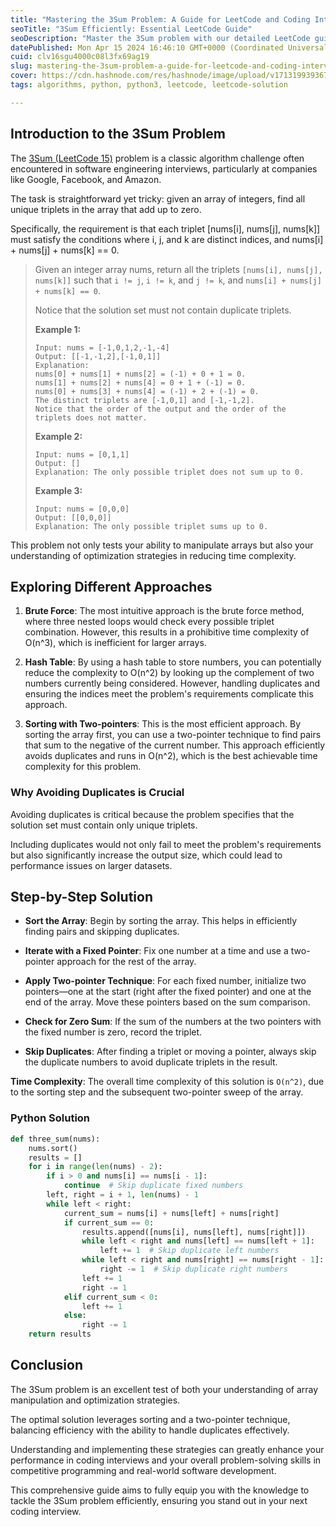 ```yaml
---
title: "Mastering the 3Sum Problem: A Guide for LeetCode and Coding Interviews"
seoTitle: "3Sum Efficiently: Essential LeetCode Guide"
seoDescription: "Master the 3Sum problem with our detailed LeetCode guide. Learn the optimal strategies to ensure efficiency and accuracy."
datePublished: Mon Apr 15 2024 16:46:10 GMT+0000 (Coordinated Universal Time)
cuid: clv16sgu4000c08l3fx69ag19
slug: mastering-the-3sum-problem-a-guide-for-leetcode-and-coding-interviews
cover: https://cdn.hashnode.com/res/hashnode/image/upload/v1713199393673/d9de35e8-416c-4958-9d78-e856859bf04b.jpeg
tags: algorithms, python, python3, leetcode, leetcode-solution

---
```


## Introduction to the 3Sum Problem

The [3Sum (LeetCode 15)](https://leetcode.com/problems/3sum/description/) problem is a classic algorithm challenge often encountered in software engineering interviews, particularly at companies like Google, Facebook, and Amazon.

The task is straightforward yet tricky: given an array of integers, find all unique triplets in the array that add up to zero.

Specifically, the requirement is that each triplet \[nums\[i\], nums\[j\], nums\[k\]\] must satisfy the conditions where i, j, and k are distinct indices, and nums\[i\] + nums\[j\] + nums\[k\] == 0.

> Given an integer array nums, return all the triplets `[nums[i], nums[j], nums[k]]` such that `i != j`, `i != k`, and `j != k`, and `nums[i] + nums[j] + nums[k] == 0`.
> 
> Notice that the solution set must not contain duplicate triplets.
> 
> **Example 1:**
> 
> ```plaintext
> Input: nums = [-1,0,1,2,-1,-4]
> Output: [[-1,-1,2],[-1,0,1]]
> Explanation: 
> nums[0] + nums[1] + nums[2] = (-1) + 0 + 1 = 0.
> nums[1] + nums[2] + nums[4] = 0 + 1 + (-1) = 0.
> nums[0] + nums[3] + nums[4] = (-1) + 2 + (-1) = 0.
> The distinct triplets are [-1,0,1] and [-1,-1,2].
> Notice that the order of the output and the order of the triplets does not matter.
> ```
> 
> **Example 2:**
> 
> ```plaintext
> Input: nums = [0,1,1]
> Output: []
> Explanation: The only possible triplet does not sum up to 0.
> ```
> 
> **Example 3:**
> 
> ```plaintext
> Input: nums = [0,0,0]
> Output: [[0,0,0]]
> Explanation: The only possible triplet sums up to 0.
> ```

This problem not only tests your ability to manipulate arrays but also your understanding of optimization strategies in reducing time complexity.

## Exploring Different Approaches

1. **Brute Force**: The most intuitive approach is the brute force method, where three nested loops would check every possible triplet combination. However, this results in a prohibitive time complexity of O(n^3), which is inefficient for larger arrays.
    
2. **Hash Table**: By using a hash table to store numbers, you can potentially reduce the complexity to O(n^2) by looking up the complement of two numbers currently being considered. However, handling duplicates and ensuring the indices meet the problem's requirements complicate this approach.
    
3. **Sorting with Two-pointers**: This is the most efficient approach. By sorting the array first, you can use a two-pointer technique to find pairs that sum to the negative of the current number. This approach efficiently avoids duplicates and runs in O(n^2), which is the best achievable time complexity for this problem.
    

### Why Avoiding Duplicates is Crucial

Avoiding duplicates is critical because the problem specifies that the solution set must contain only unique triplets.

Including duplicates would not only fail to meet the problem's requirements but also significantly increase the output size, which could lead to performance issues on larger datasets.

## Step-by-Step Solution

* **Sort the Array**: Begin by sorting the array. This helps in efficiently finding pairs and skipping duplicates.
    
* **Iterate with a Fixed Pointer**: Fix one number at a time and use a two-pointer approach for the rest of the array.
    
* **Apply Two-pointer Technique**: For each fixed number, initialize two pointers—one at the start (right after the fixed pointer) and one at the end of the array. Move these pointers based on the sum comparison.
    
* **Check for Zero Sum**: If the sum of the numbers at the two pointers with the fixed number is zero, record the triplet.
    
* **Skip Duplicates**: After finding a triplet or moving a pointer, always skip the duplicate numbers to avoid duplicate triplets in the result.
    

**Time Complexity**: The overall time complexity of this solution is `O(n^2)`, due to the sorting step and the subsequent two-pointer sweep of the array.

### Python Solution

```python
def three_sum(nums):
    nums.sort()
    results = []
    for i in range(len(nums) - 2):
        if i > 0 and nums[i] == nums[i - 1]:
            continue  # Skip duplicate fixed numbers
        left, right = i + 1, len(nums) - 1
        while left < right:
            current_sum = nums[i] + nums[left] + nums[right]
            if current_sum == 0:
                results.append([nums[i], nums[left], nums[right]])
                while left < right and nums[left] == nums[left + 1]:
                    left += 1  # Skip duplicate left numbers
                while left < right and nums[right] == nums[right - 1]:
                    right -= 1  # Skip duplicate right numbers
                left += 1
                right -= 1
            elif current_sum < 0:
                left += 1
            else:
                right -= 1
    return results
```

## Conclusion

The 3Sum problem is an excellent test of both your understanding of array manipulation and optimization strategies.

The optimal solution leverages sorting and a two-pointer technique, balancing efficiency with the ability to handle duplicates effectively.

Understanding and implementing these strategies can greatly enhance your performance in coding interviews and your overall problem-solving skills in competitive programming and real-world software development.

This comprehensive guide aims to fully equip you with the knowledge to tackle the 3Sum problem efficiently, ensuring you stand out in your next coding interview.